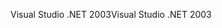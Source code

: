 <span data-ttu-id="b730b-101">Visual Studio .NET 2003</span><span class="sxs-lookup"><span data-stu-id="b730b-101">Visual Studio .NET 2003</span></span>